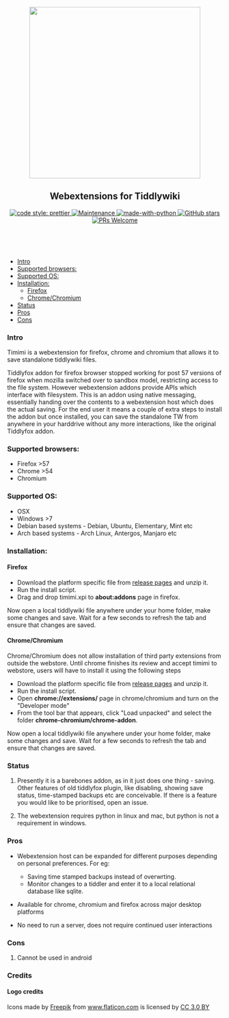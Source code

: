 <p align="center">
<img src="https://raw.githubusercontent.com/ibnishak/Timimi/master/images/fish.png" width=400/>
</p>


<h2 align="center">Webextensions for Tiddlywiki</h2>
<p align="center">
<a href="https://github.com/prettier/prettier" class="rich-diff-level-one">
	<img src="https://camo.githubusercontent.com/687a8ae8d15f9409617d2cc5a30292a884f6813a/68747470733a2f2f696d672e736869656c64732e696f2f62616467652f636f64655f7374796c652d70726574746965722d6666363962342e7376673f7374796c653d666c61742d737175617265" alt="code style: prettier" data-canonical-src="https://img.shields.io/badge/code_style-prettier-ff69b4.svg?style=flat-square" style="max-width:100%;">
</a>
<a href="https://GitHub.com/ibnishak/timimi/graphs/commit-activity" class="rich-diff-level-one">
	<img src="https://camo.githubusercontent.com/0e6a3f975d68b438efec82fef1f9491600606df8/68747470733a2f2f696d672e736869656c64732e696f2f62616467652f4d61696e7461696e65642533462d7965732d677265656e2e737667" alt="Maintenance" data-canonical-src="https://img.shields.io/badge/Maintained%3F-yes-green.svg" style="max-width:100%;">
</a>
<a href="https://www.python.org/" rel="nofollow" class="rich-diff-level-one">
	<img src="https://camo.githubusercontent.com/0d52d0f4841a3d4194f8f654ab0d70b2a5dafa00/68747470733a2f2f696d672e736869656c64732e696f2f62616467652f4d616465253230776974682d507974686f6e2d3166343235662e737667" alt="made-with-python" data-canonical-src="https://img.shields.io/badge/Made%20with-Python-1f425f.svg" style="max-width:100%;">
</a>
<a href="https://GitHub.com/ibnishak/timimi/stargazers/" class="rich-diff-level-one">
	<img src="https://camo.githubusercontent.com/ea01a1feb6d3db0cbe7c102fe98407f05fc55413/68747470733a2f2f696d672e736869656c64732e696f2f6769746875622f73746172732f69626e697368616b2f74696d696d692e7376673f7374796c653d736f6369616c266c6162656c3d53746172266d61784167653d32353932303030" alt="GitHub stars" data-canonical-src="https://img.shields.io/github/stars/ibnishak/timimi.svg?style=social&amp;label=Star&amp;maxAge=2592000" style="max-width:100%;">
</a>
<a href="http://makeapullrequest.com" rel="nofollow" class="rich-diff-level-one">
	<img src="https://camo.githubusercontent.com/a34cfbf37ba6848362bf2bee0f3915c2e38b1cc1/68747470733a2f2f696d672e736869656c64732e696f2f62616467652f5052732d77656c636f6d652d627269676874677265656e2e7376673f7374796c653d666c61742d737175617265" alt="PRs Welcome" data-canonical-src="https://img.shields.io/badge/PRs-welcome-brightgreen.svg?style=flat-square" style="max-width:100%;">
</a>
</p>


<br/><br/><br/>


* [Intro](#intro)
* [Supported browsers:](#supported-browsers)
* [Supported OS:](#supported-os)
* [Installation:](#installation)
  * [Firefox](#firefox)
  * [Chrome/Chromium](#chromechromium)
* [Status](#status)
* [Pros](#pros)
* [Cons](#cons)




### Intro

Timimi is a webextension for firefox, chrome and chromium that allows it to save standalone tiddlywiki files.

Tiddlyfox addon for firefox browser stopped working for post 57 versions of firefox when mozilla switched over to sandbox model, restricting access to the file system. However webextension addons provide APIs which interface with filesystem. This is an addon using native messaging, essentially handing over the contents to a webextension host which does the actual saving. For the end user it means a couple of extra steps to install the addon but once installed, you can save the standalone TW from anywhere in your harddrive without any more interactions, like the original Tiddlyfox addon.



### Supported browsers:


* Firefox >57
* Chrome >54
* Chromium

### Supported OS:

* OSX
* Windows >7
* Debian based systems - Debian, Ubuntu, Elementary, Mint etc
* Arch based systems - Arch Linux, Antergos, Manjaro etc


### Installation:

#### Firefox

* Download the platform specific file from [release pages](https://github.com/ibnishak/Timimi/releases/tag/v1.0.0) and unzip it.
* Run the install script.
* Drag and drop timimi.xpi to **about:addons** page in firefox.

Now open a local tiddlywiki file anywhere under your home folder, make some changes and save. Wait for a few seconds to refresh the tab and ensure that changes are saved.

#### Chrome/Chromium

Chrome/Chromium does not allow installation of third party extensions from outside the webstore. Until chrome finishes its review and accept timimi to webstore, users will have to install it using the following steps

* Download the platform specific file from [release pages](https://github.com/ibnishak/Timimi/releases/tag/v1.0.0) and unzip it.
* Run the install script.
* Open **chrome://extensions/** page in chrome/chromium and turn on the "Developer mode"
* From the tool bar that appears, click "Load unpacked" and select the folder **chrome-chromium/chrome-addon**.

Now open a local tiddlywiki file anywhere under your home folder, make some changes and save. Wait for a few seconds to refresh the tab and ensure that changes are saved.



### Status

1. Presently it is a barebones addon, as in it just does one thing - saving. Other features of old tiddlyfox plugin, like disabling, showing save status, time-stamped backups etc are conceivable. If there is a feature you would like to be prioritised, open an issue.

2. The webextension requires python in linux and mac, but python is not a requirement in windows.



### Pros

* Webextension host can be expanded for different purposes depending on personal preferences. For eg:
  * Saving time stamped backups instead of overwrting.
  * Monitor changes to a tiddler and enter it to a local relational database like sqlite.

* Available for chrome, chromium and firefox across major desktop platforms
* No need to run a server, does not require continued user interactions

### Cons

1. Cannot be used in android

### Credits

#### Logo credits

Icons made by [Freepik](http://www.freepik.com) from <a href="https://www.flaticon.com/" title="Flaticon">www.flaticon.com</a> is licensed by <a href="http://creativecommons.org/licenses/by/3.0/" title="Creative Commons BY 3.0" target="_blank">CC 3.0 BY</a>
